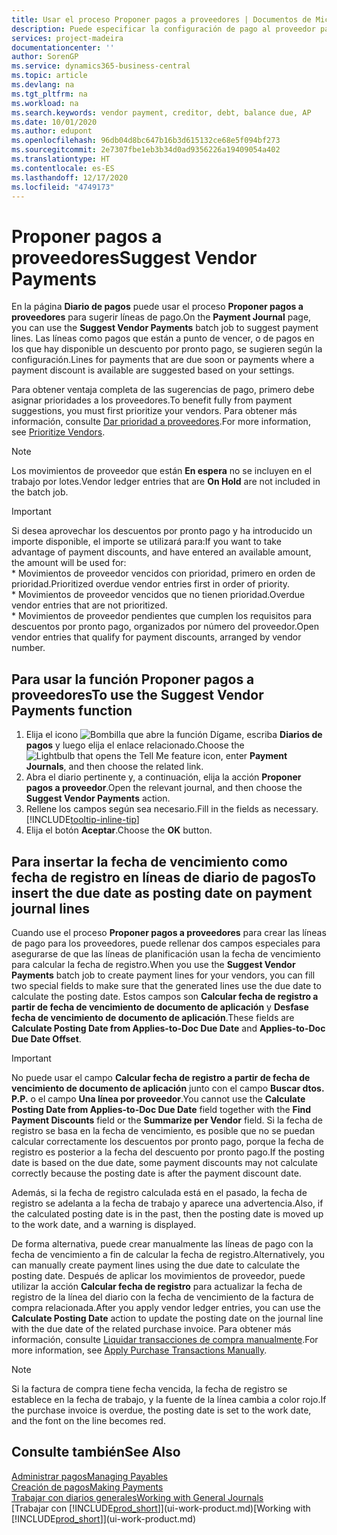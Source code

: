 ```yaml
---
title: Usar el proceso Proponer pagos a proveedores | Documentos de Microsoft
description: Puede especificar la configuración de pago al proveedor para obtener sugerencias o propuestas de pagos que están a punto de vencer o en los que hay un descuento.
services: project-madeira
documentationcenter: ''
author: SorenGP
ms.service: dynamics365-business-central
ms.topic: article
ms.devlang: na
ms.tgt_pltfrm: na
ms.workload: na
ms.search.keywords: vendor payment, creditor, debt, balance due, AP
ms.date: 10/01/2020
ms.author: edupont
ms.openlocfilehash: 96db04d8bc647b16b3d615132ce68e5f094bf273
ms.sourcegitcommit: 2e7307fbe1eb3b34d0ad9356226a19409054a402
ms.translationtype: HT
ms.contentlocale: es-ES
ms.lasthandoff: 12/17/2020
ms.locfileid: "4749173"
---
```

# <a name="suggest-vendor-payments"></a><span data-ttu-id="4ffd4-103">Proponer pagos a proveedores</span><span class="sxs-lookup"><span data-stu-id="4ffd4-103">Suggest Vendor Payments</span></span>
<span data-ttu-id="4ffd4-104">En la página **Diario de pagos** puede usar el proceso **Proponer pagos a proveedores** para sugerir líneas de pago.</span><span class="sxs-lookup"><span data-stu-id="4ffd4-104">On the **Payment Journal** page, you can use the **Suggest Vendor Payments** batch job to suggest payment lines.</span></span> <span data-ttu-id="4ffd4-105">Las líneas como pagos que están a punto de vencer, o de pagos en los que hay disponible un descuento por pronto pago, se sugieren según la configuración.</span><span class="sxs-lookup"><span data-stu-id="4ffd4-105">Lines for payments that are due soon or payments where a payment discount is available are suggested based on your settings.</span></span>

<span data-ttu-id="4ffd4-106">Para obtener ventaja completa de las sugerencias de pago, primero debe asignar prioridades a los proveedores.</span><span class="sxs-lookup"><span data-stu-id="4ffd4-106">To benefit fully from payment suggestions, you must first prioritize your vendors.</span></span> <span data-ttu-id="4ffd4-107">Para obtener más información, consulte [Dar prioridad a proveedores](purchasing-how-prioritize-vendors.md).</span><span class="sxs-lookup"><span data-stu-id="4ffd4-107">For more information, see [Prioritize Vendors](purchasing-how-prioritize-vendors.md).</span></span>  

> [!NOTE]  
> <span data-ttu-id="4ffd4-108">Los movimientos de proveedor que están **En espera** no se incluyen en el trabajo por lotes.</span><span class="sxs-lookup"><span data-stu-id="4ffd4-108">Vendor ledger entries that are **On Hold** are not included in the batch job.</span></span>  

> [!IMPORTANT]  
>   <span data-ttu-id="4ffd4-109">Si desea aprovechar los descuentos por pronto pago y ha introducido un importe disponible, el importe se utilizará para:</span><span class="sxs-lookup"><span data-stu-id="4ffd4-109">If you want to take advantage of payment discounts, and have entered an available amount, the amount will be used for:</span></span>  
    * <span data-ttu-id="4ffd4-110">Movimientos de proveedor vencidos con prioridad, primero en orden de prioridad.</span><span class="sxs-lookup"><span data-stu-id="4ffd4-110">Prioritized overdue vendor entries first in order of priority.</span></span>   
    * <span data-ttu-id="4ffd4-111">Movimientos de proveedor vencidos que no tienen prioridad.</span><span class="sxs-lookup"><span data-stu-id="4ffd4-111">Overdue vendor entries that are not prioritized.</span></span>  
    * <span data-ttu-id="4ffd4-112">Movimientos de proveedor pendientes que cumplen los requisitos para descuentos por pronto pago, organizados por número del proveedor.</span><span class="sxs-lookup"><span data-stu-id="4ffd4-112">Open vendor entries that qualify for payment discounts, arranged by vendor number.</span></span>  

## <a name="to-use-the-suggest-vendor-payments-function"></a><span data-ttu-id="4ffd4-113">Para usar la función Proponer pagos a proveedores</span><span class="sxs-lookup"><span data-stu-id="4ffd4-113">To use the Suggest Vendor Payments function</span></span>
1. <span data-ttu-id="4ffd4-114">Elija el icono ![Bombilla que abre la función Dígame](media/ui-search/search_small.png "Dígame qué desea hacer"), escriba **Diarios de pagos** y luego elija el enlace relacionado.</span><span class="sxs-lookup"><span data-stu-id="4ffd4-114">Choose the ![Lightbulb that opens the Tell Me feature](media/ui-search/search_small.png "Tell me what you want to do") icon, enter **Payment Journals**, and then choose the related link.</span></span>  
2. <span data-ttu-id="4ffd4-115">Abra el diario pertinente y, a continuación, elija la acción **Proponer pagos a proveedor**.</span><span class="sxs-lookup"><span data-stu-id="4ffd4-115">Open the relevant journal, and then choose the **Suggest Vendor Payments** action.</span></span>  
3. <span data-ttu-id="4ffd4-116">Rellene los campos según sea necesario.</span><span class="sxs-lookup"><span data-stu-id="4ffd4-116">Fill in the fields as necessary.</span></span> [!INCLUDE[tooltip-inline-tip](includes/tooltip-inline-tip_md.md)]  
4. <span data-ttu-id="4ffd4-117">Elija el botón **Aceptar**.</span><span class="sxs-lookup"><span data-stu-id="4ffd4-117">Choose the **OK** button.</span></span>  

## <a name="to-insert-the-due-date-as-posting-date-on-payment-journal-lines"></a><span data-ttu-id="4ffd4-118">Para insertar la fecha de vencimiento como fecha de registro en líneas de diario de pagos</span><span class="sxs-lookup"><span data-stu-id="4ffd4-118">To insert the due date as posting date on payment journal lines</span></span>
<span data-ttu-id="4ffd4-119">Cuando use el proceso **Proponer pagos a proveedores** para crear las líneas de pago para los proveedores, puede rellenar dos campos especiales para asegurarse de que las líneas de planificación usan la fecha de vencimiento para calcular la fecha de registro.</span><span class="sxs-lookup"><span data-stu-id="4ffd4-119">When you use the **Suggest Vendor Payments** batch job to create payment lines for your vendors, you can fill two special fields to make sure that the generated lines use the due date to calculate the posting date.</span></span> <span data-ttu-id="4ffd4-120">Estos campos son **Calcular fecha de registro a partir de fecha de vencimiento de documento de aplicación** y **Desfase fecha de vencimiento de documento de aplicación**.</span><span class="sxs-lookup"><span data-stu-id="4ffd4-120">These fields are **Calculate Posting Date from Applies-to-Doc Due Date** and **Applies-to-Doc Due Date Offset**.</span></span>  

> [!IMPORTANT]  
>   <span data-ttu-id="4ffd4-121">No puede usar el campo **Calcular fecha de registro a partir de fecha de vencimiento de documento de aplicación** junto con el campo **Buscar dtos. P.P.** o el campo **Una línea por proveedor**.</span><span class="sxs-lookup"><span data-stu-id="4ffd4-121">You cannot use the **Calculate Posting Date from Applies-to-Doc Due Date** field together with the **Find Payment Discounts** field or the **Summarize per Vendor** field.</span></span> <span data-ttu-id="4ffd4-122">Si la fecha de registro se basa en la fecha de vencimiento, es posible que no se puedan calcular correctamente los descuentos por pronto pago, porque la fecha de registro es posterior a la fecha del descuento por pronto pago.</span><span class="sxs-lookup"><span data-stu-id="4ffd4-122">If the posting date is based on the due date, some payment discounts may not calculate correctly because the posting date is after the payment discount date.</span></span>  

<span data-ttu-id="4ffd4-123">Además, si la fecha de registro calculada está en el pasado, la fecha de registro se adelanta a la fecha de trabajo y aparece una advertencia.</span><span class="sxs-lookup"><span data-stu-id="4ffd4-123">Also, if the calculated posting date is in the past, then the posting date is moved up to the work date, and a warning is displayed.</span></span>  

<span data-ttu-id="4ffd4-124">De forma alternativa, puede crear manualmente las líneas de pago con la fecha de vencimiento a fin de calcular la fecha de registro.</span><span class="sxs-lookup"><span data-stu-id="4ffd4-124">Alternatively, you can manually create payment lines using the due date to calculate the posting date.</span></span> <span data-ttu-id="4ffd4-125">Después de aplicar los movimientos de proveedor, puede utilizar la acción **Calcular fecha de registro** para actualizar la fecha de registro de la línea del diario con la fecha de vencimiento de la factura de compra relacionada.</span><span class="sxs-lookup"><span data-stu-id="4ffd4-125">After you apply vendor ledger entries, you can use the **Calculate Posting Date** action to update the posting date on the journal line with the due date of the related purchase invoice.</span></span> <span data-ttu-id="4ffd4-126">Para obtener más información, consulte [Liquidar transacciones de compra manualmente](payables-how-apply-purchase-transactions-manually.md).</span><span class="sxs-lookup"><span data-stu-id="4ffd4-126">For more information, see [Apply Purchase Transactions Manually](payables-how-apply-purchase-transactions-manually.md).</span></span>  

> [!NOTE]  
>   <span data-ttu-id="4ffd4-127">Si la factura de compra tiene fecha vencida, la fecha de registro se establece en la fecha de trabajo, y la fuente de la línea cambia a color rojo.</span><span class="sxs-lookup"><span data-stu-id="4ffd4-127">If the purchase invoice is overdue, the posting date is set to the work date, and the font on the line becomes red.</span></span>  

## <a name="see-also"></a><span data-ttu-id="4ffd4-128">Consulte también</span><span class="sxs-lookup"><span data-stu-id="4ffd4-128">See Also</span></span>
[<span data-ttu-id="4ffd4-129">Administrar pagos</span><span class="sxs-lookup"><span data-stu-id="4ffd4-129">Managing Payables</span></span>](payables-manage-payables.md)  
[<span data-ttu-id="4ffd4-130">Creación de pagos</span><span class="sxs-lookup"><span data-stu-id="4ffd4-130">Making Payments</span></span>](payables-make-payments.md)  
[<span data-ttu-id="4ffd4-131">Trabajar con diarios generales</span><span class="sxs-lookup"><span data-stu-id="4ffd4-131">Working with General Journals</span></span>](ui-work-general-journals.md)  
<span data-ttu-id="4ffd4-132">[Trabajar con [!INCLUDE[prod_short](includes/prod_short.md)]](ui-work-product.md)</span><span class="sxs-lookup"><span data-stu-id="4ffd4-132">[Working with [!INCLUDE[prod_short](includes/prod_short.md)]](ui-work-product.md)</span></span>  
